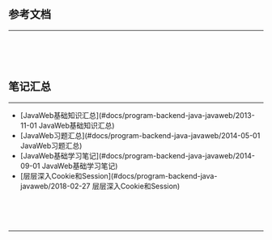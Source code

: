 ## 参考文档

---





<br/><br/><br/>



## 笔记汇总

---

* [JavaWeb基础知识汇总](#docs/program-backend-java-javaweb/2013-11-01 JavaWeb基础知识汇总)
* [JavaWeb习题汇总](#docs/program-backend-java-javaweb/2014-05-01 JavaWeb习题汇总)
* [JavaWeb基础学习笔记](#docs/program-backend-java-javaweb/2014-09-01 JavaWeb基础学习笔记)
* [层层深入Cookie和Session](#docs/program-backend-java-javaweb/2018-02-27 层层深入Cookie和Session)



<br/><br/><br/>

---

